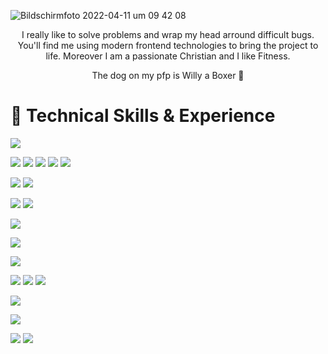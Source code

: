 ![Bildschirmfoto 2022-04-11 um 09 42 08](https://user-images.githubusercontent.com/45995648/162688559-1c659910-377d-4c37-a953-372912de6716.png)


<div align="center">
 <p> I really like to solve problems and wrap my head arround difficult bugs.
  You'll find me using modern frontend technologies to bring the project to life. 
  Moreover I am a passionate Christian and I like Fitness.</p>
<p>The dog on my pfp is Willy a Boxer 🐶</p>
</div>

# 💼 Technical Skills & Experience

![](https://img.shields.io/badge/Code-JavaScript-informational?style=flat&logo=JavaScript&color=F7DF1E)

![](https://img.shields.io/badge/Style-HTML5-informational?style=flat&logo=HTML5&color=E34F26)
![](https://img.shields.io/badge/Style-CSS3-informational?style=flat&logo=CSS3&color=1572B6)
![](https://img.shields.io/badge/Style-SASS-informational?style=flat&logo=SASS&color=cc6598)
![](https://img.shields.io/badge/Style-Bootstrap-informational?style=flat&logo=Bootstrap&color=7952B3)
![](https://img.shields.io/badge/Library-React.js-informational?style=flat&logo=react&color=61DAFB)

![](https://img.shields.io/badge/Library-Next.js-informational?style=flat&logo=nextdotjs&color=000000)
![](https://img.shields.io/badge/Library-Node.js-informational?style=flat&logo=Node.js&color=82bb01)

![](https://img.shields.io/badge/Database-MongoDB-informational?style=flat&logo=MongoDB&color=47a248)
![](https://img.shields.io/badge/Database-Firebase-informational?style=flat&logo=Firebase&color=ffca28)

![](https://img.shields.io/badge/Workflow-Git-informational?style=flat&logo=Git&color=F05032)

![](https://img.shields.io/badge/Tools-NPM-informational?style=flat&logo=NPM&color=CB3837)

![](https://img.shields.io/badge/IDE-VSCode-informational?style=flat&logo=visualstudiocode&color=007ACC)

![](https://img.shields.io/badge/Hosting-GitHub-informational?style=flat&logo=GitHub&color=181717)
![](https://img.shields.io/badge/Hosting-Netlify-informational?style=flat&logo=netlify&color=00C7B7)
![](https://img.shields.io/badge/Hosting-Vercel-informational?style=flat&logo=vercel&color=000000)

![](https://img.shields.io/badge/CMS-Contentful-informational?style=flat&logo=vercel&color=2478CC)

![](https://img.shields.io/badge/Principles-CleanCode-informational?style=flat&logo=CleanCode&color=333)

![](https://img.shields.io/badge/Architecture-ResponsiveDesign-informational?style=flat&logo=DRY&color=333)
![](https://img.shields.io/badge/Architecture-MobileFirstDesign-informational?style=flat&logo=DRY&color=333)
